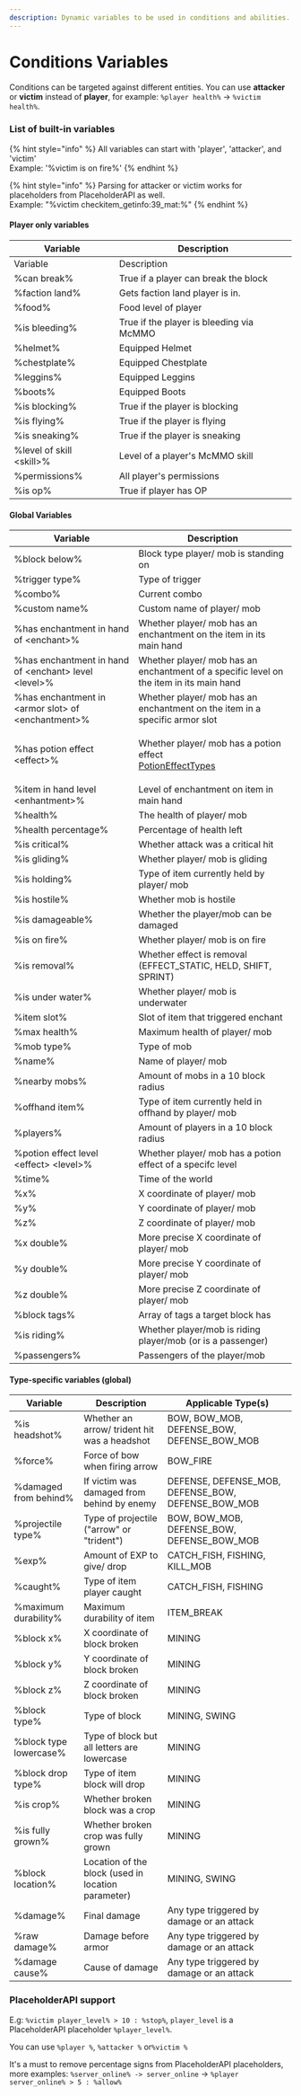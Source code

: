 ```yaml
---
description: Dynamic variables to be used in conditions and abilities.
---
```


# Conditions Variables

Conditions can be targeted against different entities. You can use **attacker** or **victim** instead of **player**, for example: `%player health%` -> `%victim health%`.

### List of built-in variables

{% hint style="info" %}
All variables can start with 'player', 'attacker', and 'victim'\
Example: '%victim is on fire%'
{% endhint %}

{% hint style="info" %}
Parsing for attacker or victim works for placeholders from PlaceholderAPI as well.\
Example: "%victim checkitem\_getinfo:39\_mat:%"
{% endhint %}

#### Player only variables

<table data-header-hidden><thead><tr><th>Variable</th><th width="300">Description</th></tr></thead><tbody><tr><td>Variable</td><td>Description</td></tr><tr><td>%can break%</td><td>True if a player can break the block</td></tr><tr><td>%faction land%</td><td>Gets faction land player is in.</td></tr><tr><td>%food%</td><td>Food level of player</td></tr><tr><td>%is bleeding%</td><td>True if the player is bleeding via McMMO</td></tr><tr><td>%helmet%</td><td>Equipped Helmet</td></tr><tr><td>%chestplate% </td><td>Equipped Chestplate</td></tr><tr><td>%leggins%</td><td>Equipped Leggins</td></tr><tr><td>%boots%</td><td>Equipped Boots</td></tr><tr><td>%is blocking%</td><td>True if the player is blocking</td></tr><tr><td>%is flying%</td><td>True if the player is flying</td></tr><tr><td>%is sneaking% </td><td>True if the player is sneaking</td></tr><tr><td>%level of skill &#x3C;skill>%</td><td>Level of a player's McMMO skill</td></tr><tr><td>%permissions%</td><td>All player's permissions</td></tr><tr><td>%is op%</td><td>True if player has OP</td></tr></tbody></table>

#### Global Variables

| Variable                                               | Description                                                                                                                                                        |
| ------------------------------------------------------ | ------------------------------------------------------------------------------------------------------------------------------------------------------------------ |
| %block below%                                          | Block type player/ mob is standing on                                                                                                                              |
| %trigger type%                                         | Type of trigger                                                                                                                                                    |
| %combo%                                                | Current combo                                                                                                                                                      |
| %custom name%                                          | Custom name of player/ mob                                                                                                                                         |
| %has enchantment in hand of \<enchant>%                | Whether player/ mob has an enchantment on the item in its main hand                                                                                                |
| %has enchantment in hand of \<enchant> level \<level>% | Whether player/ mob has an enchantment of a specific level on the item in its main hand                                                                            |
| %has enchantment in \<armor slot> of \<enchantment>%   | Whether player/ mob has an enchantment on the item in a specific armor slot                                                                                        |
| %has potion effect \<effect>%                          | <p>Whether player/ mob has a potion effect<br><a href="https://helpch.at/docs/1.12.2/index.html?org/bukkit/potion/PotionEffectType.html">PotionEffectTypes</a></p> |
| %item in hand level \<enhantment>%                     | Level of enchantment on item in main hand                                                                                                                          |
| %health%                                               | The health of player/ mob                                                                                                                                          |
| %health percentage%                                    | Percentage of health left                                                                                                                                          |
| %is critical%                                          | Whether attack was a critical hit                                                                                                                                  |
| %is gliding%                                           | Whether player/ mob is gliding                                                                                                                                     |
| %is holding%                                           | Type of item currently held by player/ mob                                                                                                                         |
| %is hostile%                                           | Whether mob is hostile                                                                                                                                             |
| %is damageable%                                        | Whether the player/mob can be damaged                                                                                                                              |
| %is on fire%                                           | Whether player/ mob is on fire                                                                                                                                     |
| %is removal%                                           | Whether effect is removal (EFFECT\_STATIC, HELD, SHIFT, SPRINT)                                                                                                    |
| %is under water%                                       | Whether player/ mob is underwater                                                                                                                                  |
| %item slot%                                            | Slot of item that triggered enchant                                                                                                                                |
| %max health%                                           | Maximum health of player/ mob                                                                                                                                      |
| %mob type%                                             | Type of mob                                                                                                                                                        |
| %name%                                                 | Name of player/ mob                                                                                                                                                |
| %nearby mobs%                                          | Amount of mobs in a 10 block radius                                                                                                                                |
| %offhand item%                                         | Type of item currently held in offhand by player/ mob                                                                                                              |
| %players%                                              | Amount of players in a 10 block radius                                                                                                                             |
| %potion effect level \<effect> \<level>%               | Whether player/ mob has a potion effect of a specifc level                                                                                                         |
| %time%                                                 | Time of the world                                                                                                                                                  |
| %x%                                                    | X coordinate of player/ mob                                                                                                                                        |
| %y%                                                    | Y coordinate of player/ mob                                                                                                                                        |
| %z%                                                    | Z coordinate of player/ mob                                                                                                                                        |
| %x double%                                             | More precise X coordinate of player/ mob                                                                                                                           |
| %y double%                                             | More precise Y coordinate of player/ mob                                                                                                                           |
| %z double%                                             | More precise Z coordinate of player/ mob                                                                                                                           |
| %block tags%                                           | Array of tags a target block has                                                                                                                                   |
| %is riding%                                            | Whether player/mob is riding player/mob (or is a passenger)                                                                                                        |
| %passengers%                                           | Passengers of the player/mob                                                                                                                                       |

#### Type-specific variables (global)

| Variable               | Description                                        | Applicable Type(s)                                     |
| ---------------------- | -------------------------------------------------- | ------------------------------------------------------ |
| %is headshot%          | Whether an arrow/ trident hit was a headshot       | BOW, BOW\_MOB, DEFENSE\_BOW, DEFENSE\_BOW\_MOB         |
| %force%                | Force of bow when firing arrow                     | BOW\_FIRE                                              |
| %damaged from behind%  | If victim was damaged from behind by enemy         | DEFENSE, DEFENSE\_MOB, DEFENSE\_BOW, DEFENSE\_BOW\_MOB |
| %projectile type%      | Type of projectile ("arrow" or "trident")          | BOW, BOW\_MOB, DEFENSE\_BOW, DEFENSE\_BOW\_MOB         |
| %exp%                  | Amount of EXP to give/ drop                        | CATCH\_FISH, FISHING, KILL\_MOB                        |
| %caught%               | Type of item player caught                         | CATCH\_FISH, FISHING                                   |
| %maximum durability%   | Maximum durability of item                         | ITEM\_BREAK                                            |
| %block x%              | X coordinate of block broken                       | MINING                                                 |
| %block y%              | Y coordinate of block broken                       | MINING                                                 |
| %block z%              | Z coordinate of block broken                       | MINING                                                 |
| %block type%           | Type of block                                      | MINING, SWING                                          |
| %block type lowercase% | Type of block but all letters are lowercase        | MINING                                                 |
| %block drop type%      | Type of item block will drop                       | MINING                                                 |
| %is crop%              | Whether broken block was a crop                    | MINING                                                 |
| %is fully grown%       | Whether broken crop was fully grown                | MINING                                                 |
| %block location%       | Location of the block (used in location parameter) | MINING, SWING                                          |
| %damage%               | Final damage                                       | Any type triggered by damage or an attack              |
| %raw damage%           | Damage before armor                                | Any type triggered by damage or an attack              |
| %damage cause%         | Cause of damage                                    | Any type triggered by damage or an attack              |



### PlaceholderAPI support

E.g: `%victim player_level% > 10 : %stop%`, `player_level` is a PlaceholderAPI placeholder `%player_level%`.&#x20;

You can use `%player %`, `%attacker %` or`%victim %`

It's a must to remove percentage signs from PlaceholderAPI placeholders, more examples: `%server_online% -> server_online` -> `%player server_online% > 5 : %allow%`
